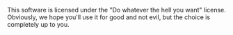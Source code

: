 This software is licensed under the "Do whatever the hell you want" license. Obviously, we hope you'll use it for good and not evil, but the choice is completely up to you.